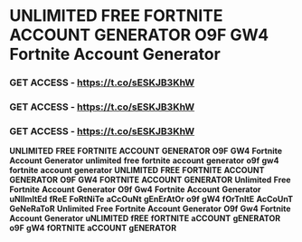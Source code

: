 # <strong>UNLIMITED</strong> <strong>FREE</strong> <strong>FORTNITE</strong> <strong>ACCOUNT</strong> <strong>GENERATOR</strong> <strong>O9F</strong> <strong>GW4</strong> <strong>Fortnite</strong> <strong>Account</strong> <strong>Generator</strong>

### <strong>GET</strong> <strong>ACCESS</strong> <strong>-</strong> <strong>https://t.co/sESKJB3KhW</strong>

### <strong>GET</strong> <strong>ACCESS</strong> <strong>-</strong> <strong>https://t.co/sESKJB3KhW</strong>

### <strong>GET</strong> <strong>ACCESS</strong> <strong>-</strong> <strong>https://t.co/sESKJB3KhW</strong>

<strong>UNLIMITED</strong> <strong>FREE</strong> <strong>FORTNITE</strong> <strong>ACCOUNT</strong> <strong>GENERATOR</strong> <strong>O9F</strong> <strong>GW4</strong> <strong>Fortnite</strong> <strong>Account</strong> <strong>Generator</strong> <strong>unlimited</strong> <strong>free</strong> <strong>fortnite</strong> <strong>account</strong> <strong>generator</strong> <strong>o9f</strong> <strong>gw4</strong> <strong>fortnite</strong> <strong>account</strong> <strong>generator</strong> <strong>UNLIMITED</strong> <strong>FREE</strong> <strong>FORTNITE</strong> <strong>ACCOUNT</strong> <strong>GENERATOR</strong> <strong>O9F</strong> <strong>GW4</strong> <strong>FORTNITE</strong> <strong>ACCOUNT</strong> <strong>GENERATOR</strong> <strong>Unlimited</strong> <strong>Free</strong> <strong>Fortnite</strong> <strong>Account</strong> <strong>Generator</strong> <strong>O9f</strong> <strong>Gw4</strong> <strong>Fortnite</strong> <strong>Account</strong> <strong>Generator</strong> <strong>uNlImItEd</strong> <strong>fReE</strong> <strong>FoRtNiTe</strong> <strong>aCcOuNt</strong> <strong>gEnErAtOr</strong> <strong>o9f</strong> <strong>gW4</strong> <strong>fOrTnItE</strong> <strong>AcCoUnT</strong> <strong>GeNeRaToR</strong> <strong>Unlimited</strong> <strong>Free</strong> <strong>Fortnite</strong> <strong>Account</strong> <strong>Generator</strong> <strong>O9f</strong> <strong>Gw4</strong> <strong>Fortnite</strong> <strong>Account</strong> <strong>Generator</strong> <strong>uNLIMITED</strong> <strong>fREE</strong> <strong>fORTNITE</strong> <strong>aCCOUNT</strong> <strong>gENERATOR</strong> <strong>o9F</strong> <strong>gW4</strong> <strong>fORTNITE</strong> <strong>aCCOUNT</strong> <strong>gENERATOR</strong>